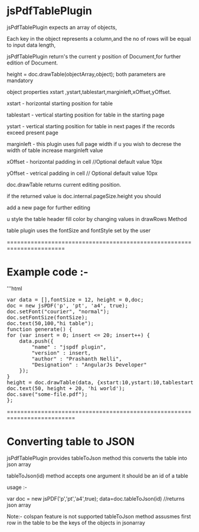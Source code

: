 jsPdfTablePlugin
================


jsPdfTablePlugin expects an array of objects,

Each key in the object represents a column,and the no of rows will be equal to input data length,

jsPdfTablePlugin return's the current y position of Document,for further edition of Document.


height = doc.drawTable(objectArray,object); both parameters are mandatory 

object properties xstart ,ystart,tablestart,marginleft,xOffset,yOffset.

xstart      -  horizontal starting position for table 

tablestart  -  vertical starting position for table in the starting page

ystart      -  vertical starting position for table in next pages if the records exceed present page

marginleft  -  this plugin uses full page width if u you wish to decrese the width of table increase marginleft value

xOffset     -  horizontal padding in cell //Optional default value 10px

yOffset     -  vetrical padding in cell // Optional default value 10px

doc.drawTable returns current editing position.  

if the returned value is doc.internal.pageSize.height you should 
 
add a new page for further editing

u style the table header fill color by changing values in drawRows Method 

table plugin uses the fontSize and fontStyle set by the user

=======================================================================

Example code :-
===================================================================
'''html
<pre>
var data = [],fontSize = 12, height = 0,doc;
doc = new jsPDF('p', 'pt', 'a4', true);
doc.setFont("courier", "normal");
doc.setFontSize(fontSize);
doc.text(50,100,"hi table");
function generate() {
for (var insert = 0; insert &lt;= 20; insert++) {
	data.push({
		"name" : "jspdf plugin",
		"version" : insert,
		"author" : "Prashanth Nelli",
		"Designation" : "AngularJs Developer"
	});
}
height = doc.drawTable(data, {xstart:10,ystart:10,tablestart:70,marginleft:50});
doc.text(50, height + 20, 'hi world');
doc.save("some-file.pdf");
};
</pre>
==========================================================================

Converting table to JSON
==============================  

jsPdfTablePlugin provides tableToJson method this converts the table into json array

tableToJson(id) method accepts one argument it should be an id of a table 

usage :-

var doc = new jsPDF('p','pt','a4',true);
data=doc.tableToJson(id) //returns json array

Note:- colspan feature is not supported
tableToJson method assusmes first row in the table to be the keys of the objects in jsonarray
